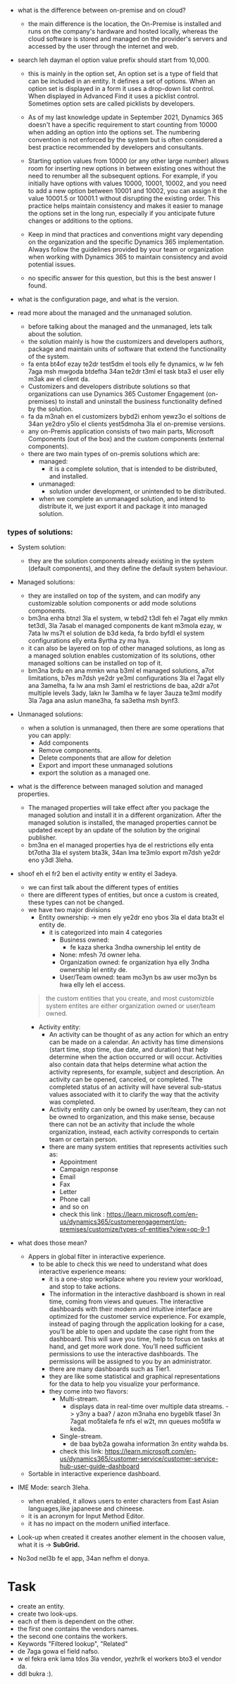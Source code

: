* what is the difference between on-premise and on cloud? 
  * the main difference is the location, the On-Premise is installed and runs on the company's hardware and hosted locally, whereas the cloud software is stored and managed on the provider's servers and accessed by the user through the internet and web.
  
* search leh dayman el option value prefix should start from 10,000. 
    * this is mainly in the option set, An option set is a type of field that can be included in an entity. It defines a set of options. When an option set is displayed in a form it uses a drop-down list control. When displayed in Advanced Find it uses a picklist control. Sometimes option sets are called picklists by developers.
    * As of my last knowledge update in September 2021, Dynamics 365 doesn't have a specific requirement to start counting from 10000 when adding an option into the options set. The numbering convention is not enforced by the system but is often considered a best practice recommended by developers and consultants.

    * Starting option values from 10000 (or any other large number) allows room for inserting new options in between existing ones without the need to renumber all the subsequent options. For example, if you initially have options with values 10000, 10001, 10002, and you need to add a new option between 10001 and 10002, you can assign it the value 10001.5 or 10001.1 without disrupting the existing order. This practice helps maintain consistency and makes it easier to manage the options set in the long run, especially if you anticipate future changes or additions to the options.

    * Keep in mind that practices and conventions might vary depending on the organization and the specific Dynamics 365 implementation. Always follow the guidelines provided by your team or organization when working with Dynamics 365 to maintain consistency and avoid potential issues.

    * no specific answer for this question, but this is the best answer I found.
  

* what is the configuration page, and what is the version.

* read more about the managed and the unmanaged solution. 
  * before talking about the managed and the unmanaged, lets talk about the solution.
  * the solution mainly is how the customizers and developers authors, package and maintain units of software that extend the functionality of the system.
  * fa enta bt4of ezay te2dr test5dm el tools elly fe dynamics, w lw feh 7aga msh mwgoda btdefha 34an te2dr t3ml el task bta3 el user elly m3ak aw el client da. 
  *  Customizers and developers distribute solutions so that organizations can use Dynamics 365 Customer Engagement (on-premises) to install and uninstall the business functionality defined by the solution.
  *  fa da m3nah en el customizers bybd2i enhom yewz3o el soltions de 34an ye2dro y5lo el clients yest5dmoha 3la el on-premise versions. 
  *  any on-Premis application consists of two main parts, Microsoft Components (out of the box) and the custom components (external components).
  *  there are two main types of on-premis solutions which are:
     *  managed:
        *  it is a complete solution, that is intended to be distributed, and installed.
     * unmanaged:
        *  solution under development, or unintended to be distributed. 
     * when we complete an unmanaged solution, and intend to distribute it, we just export it and package it into managed solution. 
### types of solutions: 
* System solution:
  * they are the solution components already existing in the system (default components), and they define the default system behaviour. 
* Managed solutions:
  * they are installed on top of the system, and can modify any customizable solution components or add mode solutions components.
  * bm3na enha btnzl 3la el system, w tebd2 t3dl feh el 7agat elly mmkn tet3dl, 3la 7asab el managed components de kant m3mola ezay, w 7ata lw ms7t el solution de b3d keda, fa brdo byfdl el system configurations elly enta 8yrtha zy ma hya. 
  * it can also be layered on top of other managed solutions, as long as a managed solution enables customization of its solutions, other managed soltions can be installed on top of it. 
  * bm3na brdu en ana mmkn wna b3ml el managed solutions, a7ot limitations, b7es m7dsh ye2dr ye3ml configurations 3la el 7agat elly ana 3amelha, fa lw ana msh 3aml el restrictions de baa, a2dr a7ot multiple levels 3ady, lakn lw 3amlha w fe layer 3auza te3ml modify 3la 7aga ana aslun mane3ha, fa sa3etha msh bynf3.
* Unmanaged solutions:
  * when a solution is unmanaged, then there are some operations that you can apply:
    * Add components 
    * Remove components. 
    * Delete components that are allow for deletion
    * Export and import these unmanaged solutions
    * export the solution as a managed one. 
  
* what is the difference between managed solution and managed properties.
  * The managed properties will take effect after you package the managed solution and install it in a different organization. After the managed solution is installed, the managed properties cannot be updated except by an update of the solution by the original publisher.
  * bm3na en el managed properties hya de el restrictions elly enta bt7otha 3la el system bta3k, 34an lma te3mlo export m7dsh ye2dr eno y3dl 3leha. 
  
* shoof eh el fr2 ben el activity entity w entity el 3adeya. 
  * we can first talk about the different types of entities
  * there are different types of entities, but once a custom is created, these types can not be changed. 
  * we have two major divisions
    * Entity ownership: -> men ely ye2dr eno ybos 3la el data bta3t el entity de. 
      * it is categorized into main 4 categories
        * Business owned:
          * fe kaza sherka 3ndha ownership lel entity de
        * None: mfesh 7d owner leha. 
        * Organization owned: fe organization hya elly 3ndha ownership lel entity de.
        * User/Team owned: team mo3yn bs aw user mo3yn bs hwa elly leh el access. 
    > the custom entities that you create, and most customizble system entites are either organization owned or user/team owned.
    * Activity entity:
      * An activity can be thought of as any action for which an entry can be made on a calendar. An activity has time dimensions (start time, stop time, due date, and duration) that help determine when the action occurred or will occur. Activities also contain data that helps determine what action the activity represents, for example, subject and description. An activity can be opened, canceled, or completed. The completed status of an activity will have several sub-status values associated with it to clarify the way that the activity was completed.
      * Activity entity can only be owned by user/team, they can not be owned to organization, and this make sense, because there can not be an activity that include the whole organization, instead, each activity corresponds to certain team or certain person. 
      * there are many system entities that represents activities such as: 
        * Appointment
        * Campaign response
        * Email
        * Fax
        * Letter
        * Phone call
        * and so on
        * check this link : https://learn.microsoft.com/en-us/dynamics365/customerengagement/on-premises/customize/types-of-entities?view=op-9-1
* what does those mean? 
  * Appers in global filter in interactive experience. 
    * to be able to check this we need to understand what does interactive experience means:
      * it is a one-stop workplace where you review your workload, and stop to take actions. 
      * The information in the interactive dashboard is shown in real time, coming from views and queues. The interactive dashboards with their modern and intuitive interface are optimized for the customer service experience. For example, instead of paging through the application looking for a case, you’ll be able to open and update the case right from the dashboard. This will save you time, help to focus on tasks at hand, and get more work done. You’ll need sufficient permissions to use the interactive dashboards. The permissions will be assigned to you by an administrator.
      * there are many dashboards such as Tier1. 
      * they are like some statistical and graphical representations for the data to help you visualize your performance. 
      * they come into two flavors:
        * Multi-stream.
          * displays data in real-time over multiple data streams. -> y3ny a baa? / azon m3naha eno bygeblk tfasel 3n 7agat mo5talefa fe nfs el w2t, mn queues mo5tlfa w keda. 
        * Single-stream.
          * de baa byb2a gowaha information 3n entity wahda bs. 
        * check this link: https://learn.microsoft.com/en-us/dynamics365/customer-service/customer-service-hub-user-guide-dashboard
  * Sortable in interactive experience dashboard.  
* IME Mode: search 3leha. 
  * when enabled, it allows users to enter characters from East Asian languages,like japaneese and chineese. 
  * it is an acronym for Input Method Editor.
  * it has no impact on the modern unified interface.  
* Look-up when created it creates another element in the choosen value, what it is -> **SubGrid.**
* No3od nel3b fe el app, 34an nefhm el donya. 


# Task 
* create an entity.
* create two look-ups. 
* each of them is dependent on the other. 
* the first one contains the vendors names. 
* the second one contains the workers.
* Keywords "Filtered lookup", "Related"
* de 7aga gowa el field nafso. 
* w el fekra enk lama tdos 3la vendor, yezhrlk el workers bto3 el vendor da.
* ddl bukra :).   